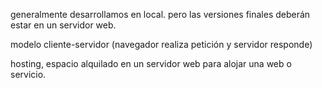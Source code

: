 generalmente desarrollamos en local. 
pero las versiones finales deberán estar en un servidor web.

modelo cliente-servidor (navegador realiza petición y servidor responde)

hosting, espacio alquilado en un servidor web para alojar una web o servicio.